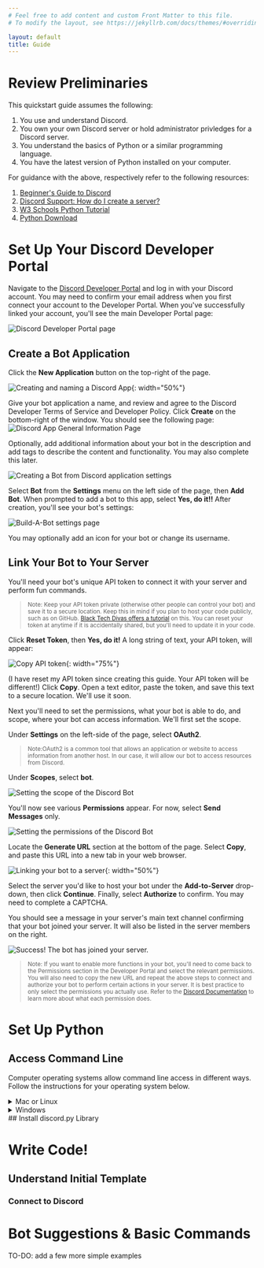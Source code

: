 ```yaml
---
# Feel free to add content and custom Front Matter to this file.
# To modify the layout, see https://jekyllrb.com/docs/themes/#overriding-theme-defaults

layout: default
title: Guide
---
```

# Review Preliminaries
This quickstart guide assumes the following:
1. You use and understand Discord.
2. You own your own Discord server or hold administrator privledges for a Discord server.
3. You understand the basics of Python or a similar programming language.
4. You have the latest version of Python installed on your computer.

For guidance with the above, respectively refer to the following resources:
1. [Beginner's Guide to Discord](https://support.discord.com/hc/en-us/articles/360045138571-Beginner-s-Guide-to-Discord)
2. [Discord Support: How do I create a server?](https://support.discord.com/hc/en-us/articles/204849977-How-do-I-create-a-server-)
3. [W3 Schools Python Tutorial](https://www.w3schools.com/python/)
4. [Python Download](https://www.python.org/downloads/)

# Set Up Your Discord Developer Portal
Navigate to the [Discord Developer Portal](https://discord.com/developers/) and log in with your Discord account. You may need to confirm your email address when you first connect your account to the Developer Portal. When you've successfully linked your account, you'll see the main Developer Portal page:

![Discord Developer Portal page](/images/dev-portal-home.png)
## Create a Bot Application
Click the **New Application** button on the top-right of the page.

![Creating and naming a Discord App](/images/create-app.png){: width="50%"}

Give your bot application a name, and review and agree to the Discord Developer Terms of Service and Developer Policy. Click **Create** on the bottom-right of the window. You should see the following page:
![Discord App General Information Page](/images/gen-info.png)

Optionally, add additional information about your bot in the description and add tags to describe the content and functionality. You may also complete this later.

![Creating a Bot from Discord application settings](/images/bot-settings.png)

Select **Bot** from the **Settings** menu on the left side of the page, then **Add Bot**. When prompted to add a bot to this app, select **Yes, do it!!** After creation, you'll see your bot's settings:

![Build-A-Bot settings page](/images/build-a-bot.png)

You may optionally add an icon for your bot or change its username.

## Link Your Bot to Your Server
You'll need your bot's unique API token to connect it with your server and perform fun commands.

><sup>Note: Keep your API token private (otherwise other people can control your bot) and save it to a secure location. Keep this in mind if you plan to host your code publicly, such as on GitHub. [Black Tech Divas offers a tutorial](https://medium.com/black-tech-diva/hide-your-api-keys-7635e181a06c) on this. You can reset your token at anytime if it is accidentally shared, but you'll need to update it in your code.</sup>

Click **Reset Token**, then **Yes, do it!** A long string of text, your API token, will appear:

![Copy API token](/images/copy-token.png){: width="75%"}

(I have reset my API token since creating this guide. Your API token will be different!)
Click **Copy**. Open a text editor, paste the token, and save this text to a secure location. We'll use it soon.

Next you'll need to set the permissions, what your bot is able to do, and scope, where your bot can access information. We'll first set the scope.

Under **Settings** on the left-side of the page, select **OAuth2**.

><sup>Note:OAuth2 is a common tool that allows an application or website to access information from another host. In our case, it will allow our bot to access resources from Discord.</sup>

Under **Scopes**, select **bot**.

![Setting the scope of the Discord Bot](/images/bot-scope.png)

You'll now see various **Permissions** appear. For now, select **Send Messages** only.

![Setting the permissions of the Discord Bot](/images/bot-perms.png)

Locate the **Generate URL** section at the bottom of the page. Select **Copy**, and paste this URL into a new tab in your web browser.

![Linking your bot to a server](/images/add-to-server.png){: width="50%"}

Select the server you'd like to host your bot under the **Add-to-Server** drop-down, then click **Continue**. Finally, select **Authorize** to confirm. You may need to complete a CAPTCHA.

You should see a message in your server's main text channel confirming that your bot joined your server. It will also be listed in the server members on the right.

![Success! The bot has joined your server.](/images/joined-server.png)

><sup>Note: If you want to enable more functions in your bot, you'll need to come back to the Permissions section in the Developer Portal and select the relevant permissions. You will also need to copy the new URL and repeat the above steps to connect and authorize your bot to perform certain actions in your server. It is best practice to only select the permissions you actually use. Refer to the [Discord Documentation](https://discord.com/developers/docs/topics/permissions) to learn more about what each permission does.</sup>





# Set Up Python
## Access Command Line
Computer operating systems allow command line access in different ways. Follow the instructions for your operating system below.   
<details>
<summary>Mac or Linux</summary>
TO-DO: add specifics
</details>
<details>
<summary>Windows</summary>
TO-DO: switch to my gaming PC to complete and document these steps
</details>
## Install discord.py Library

# Write Code!
## Understand Initial Template
### Connect to Discord

# Bot Suggestions & Basic Commands
TO-DO: add a few more simple examples
